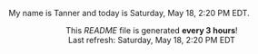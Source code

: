 My name is Tanner and today is Saturday, May 18, 2:20 PM EDT.

<p align="center">This <i>README</i> file is generated <b>every 3 hours</b>!</br>Last refresh: Saturday, May 18, 2:20 PM EDT<br /></p>
